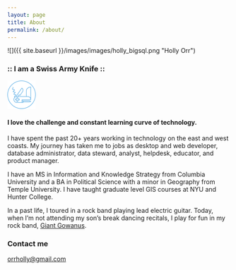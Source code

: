 ```yaml
---
layout: page
title: About
permalink: /about/
---
```


![]({{ site.baseurl }}/images/images/holly_bigsql.png "Holly Orr")


### :: I am a  Swiss Army Knife :: 
![](images/knife.png)  

#### I love the challenge and constant learning curve of technology.

I have spent the past 20+ years working in technology on the east and west coasts. My journey has taken me to  jobs as desktop and web developer, database administrator, data steward, analyst, helpdesk, educator, and product manager. 

I have an MS in Information and Knowledge Strategy from Columbia University and a BA in Political Science with a minor in Geography from Temple University. I have taught graduate level GIS courses at NYU and Hunter College.

In a past life, I toured in a rock band playing lead electric guitar. Today, when I’m not attending my son’s break dancing recitals, I play for fun in my rock band, [Giant Gowanus](http://giantgowan.us/).

### Contact me

[orrholly@gmail.com](mailto:orrholly@gmail.com)


